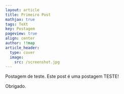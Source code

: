 ```yaml
---
layout: article
title: Primeiro Post
mathjax: true
tags: TeXt
key: Postagem
pageview: true
align: center
author: !!map
article_header:
  type: cover
  image:
    src: /screenshot.jpg
---
```


Postagem de teste. Este post é uma postagem TESTE!

Obrigado.